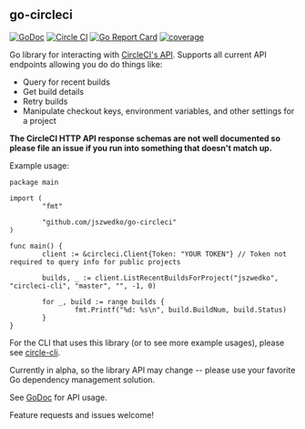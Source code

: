 ## go-circleci
[![GoDoc](https://godoc.org/github.com/jszwedko/go-circleci?status.svg)](http://godoc.org/github.com/jszwedko/go-circleci)
[![Circle CI](https://circleci.com/gh/jszwedko/go-circleci.svg?style=svg)](https://circleci.com/gh/jszwedko/go-circleci)
[![Go Report Card](https://goreportcard.com/badge/github.com/jszwedko/go-circleci)](https://goreportcard.com/report/github.com/jszwedko/go-circleci)
[![coverage](https://gocover.io/_badge/github.com/jszwedko/go-circleci?0 "coverage")](http://gocover.io/github.com/jszwedko/go-circleci)

Go library for interacting with [CircleCI's API](https://circleci.com/docs/api). Supports all current API endpoints allowing you do do things like:

* Query for recent builds
* Get build details
* Retry builds
* Manipulate checkout keys, environment variables, and other settings for a project

**The CircleCI HTTP API response schemas are not well documented so please file an issue if you run into something that doesn't match up.**

Example usage:

```golang
package main

import (
        "fmt"

        "github.com/jszwedko/go-circleci"
)

func main() {
        client := &circleci.Client{Token: "YOUR TOKEN"} // Token not required to query info for public projects

        builds, _ := client.ListRecentBuildsForProject("jszwedko", "circleci-cli", "master", "", -1, 0)

        for _, build := range builds {
                fmt.Printf("%d: %s\n", build.BuildNum, build.Status)
        }
}
```

For the CLI that uses this library (or to see more example usages), please see
[circle-cli](https://github.com/jszwedko/circleci-cli).

Currently in alpha, so the library API may change -- please use your favorite
Go dependency management solution.

See [GoDoc](http://godoc.org/github.com/jszwedko/go-circleci) for API usage.

Feature requests and issues welcome!
